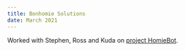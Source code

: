 ```yaml
---
title: Bonhomie Solutions
date: March 2021
---
```


Worked with Stephen, Ross and Kuda on [project HomieBot](https://justentrepreneurs.co.uk/news-1/preventing-homelessness-innovation-homie-bot-wins-crisis-and-collective-foundation-challenge).
